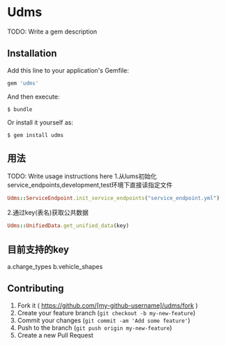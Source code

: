 # Udms

TODO: Write a gem description

## Installation

Add this line to your application's Gemfile:

```ruby
gem 'udms'
```

And then execute:

    $ bundle

Or install it yourself as:

    $ gem install udms

## 用法

TODO: Write usage instructions here
1.从lums初始化service_endpoints,development,test环境下直接读指定文件
```ruby
Udms::ServiceEndpoint.init_service_endpoints("service_endpoint.yml")
```
2.通过key(表名)获取公共数据
```ruby
Udms::UnifiedData.get_unified_data(key)
```


## 目前支持的key
a.charge_types
b.vehicle_shapes


## Contributing

1. Fork it ( https://github.com/[my-github-username]/udms/fork )
2. Create your feature branch (`git checkout -b my-new-feature`)
3. Commit your changes (`git commit -am 'Add some feature'`)
4. Push to the branch (`git push origin my-new-feature`)
5. Create a new Pull Request
